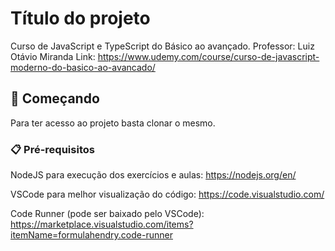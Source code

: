 # Título do projeto

Curso de JavaScript e TypeScript do Básico ao avançado. 
Professor: Luiz Otávio Miranda 
Link: https://www.udemy.com/course/curso-de-javascript-moderno-do-basico-ao-avancado/ 
## 🚀 Começando

Para ter acesso ao projeto basta clonar o mesmo.

### 📋 Pré-requisitos

NodeJS para execução dos exercícios e aulas: https://nodejs.org/en/ 

VSCode para melhor visualização do código: https://code.visualstudio.com/

Code Runner (pode ser baixado pelo VSCode): https://marketplace.visualstudio.com/items?itemName=formulahendry.code-runner  
